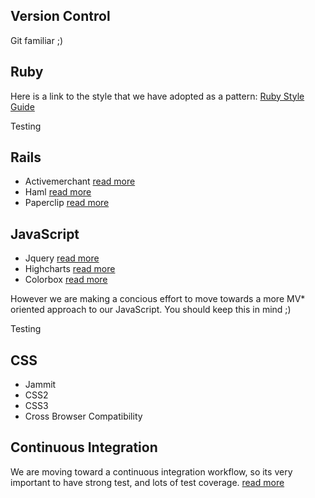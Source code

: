 Version Control
------
Git familiar ;)


Ruby
------

Here is a link to the style that we have adopted as a pattern:
[Ruby Style Guide](https://github.com/styleguide/ruby)

Testing

Rails
--

* Activemerchant [read more](http://activemerchant.org/)
* Haml [read more](http://haml.info/)
* Paperclip [read more](https://github.com/thoughtbot/paperclip)

JavaScript
--

* Jquery [read more](http://jquery.com/)
* Highcharts [read more](http://www.highcharts.com/)
* Colorbox [read more](http://www.jacklmoore.com/colorbox)

However we are making a concious effort to move towards a more MV* oriented approach to our JavaScript. You should keep this in mind ;)

Testing

CSS
--

* Jammit
* CSS2
* CSS3
* Cross Browser Compatibility

Continuous Integration
--

We are moving toward a continuous integration workflow, so its very important to have strong test, and lots of test coverage. [read more](http://en.wikipedia.org/wiki/Continuous_integration)